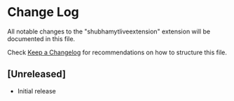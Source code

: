 # Change Log

All notable changes to the "shubhamytliveextension" extension will be documented in this file.

Check [Keep a Changelog](http://keepachangelog.com/) for recommendations on how to structure this file.

## [Unreleased]

- Initial release